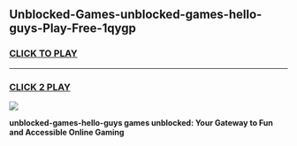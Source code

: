
## Unblocked-Games-unblocked-games-hello-guys-Play-Free-1qygp
<h3>
<a href="https://premium76.site?title=unblocked-games-hello-guys&ref=10A">CLICK TO PLAY</a></h3>
<hr>

<h3>
<a href="https://premium76.site?title=unblocked-games-hello-guys&ref=10A">CLICK 2 PLAY</a>
  
</h3>

<a href="https://premium76.site?title=unblocked-games-hello-guys&ref=10A"><img src="https://clearcache.store/games.png"></a>


**unblocked-games-hello-guys games unblocked: Your Gateway to Fun and Accessible Online Gaming**
